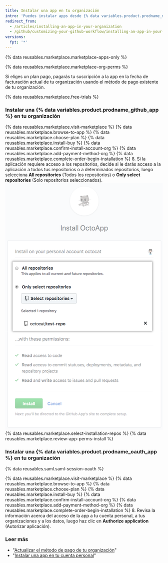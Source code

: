 ```yaml
---
title: Instalar una app en tu organización
intro: 'Puedes instalar apps desde {% data variables.product.prodname_marketplace %} para utilizar en tu organización.'
redirect_from:
  - /articles/installing-an-app-in-your-organization
  - /github/customizing-your-github-workflow/installing-an-app-in-your-organization
versions:
  fpt: '*'
---
```

{% data reusables.marketplace.marketplace-apps-only %}

{% data reusables.marketplace.marketplace-org-perms %}

Si eliges un plan pago, pagarás tu suscripción a la app en la fecha de facturación actual de tu organización usando el método de pago existente de tu organización.

{% data reusables.marketplace.free-trials %}

### Instalar una {% data variables.product.prodname_github_app %} en tu organización

{% data reusables.marketplace.visit-marketplace %}
{% data reusables.marketplace.browse-to-app %}
{% data reusables.marketplace.choose-plan %}
{% data reusables.marketplace.install-buy %}
{% data reusables.marketplace.confirm-install-account-org %}
{% data reusables.marketplace.add-payment-method-org %}
{% data reusables.marketplace.complete-order-begin-installation %}
8. Si la aplicación requiere acceso a los repositorios, decide si le darás acceso a la aplicación a todos tus repositorios o a determinados repositorios, luego selecciona **All repositories** (Todos los repositorios) o **Only select repositories** (Solo repositorios seleccionados). ![Botones de radio con opciones para instalar una aplicación en todos tus repositorios o en determinados repositorios](/assets/images/help/marketplace/marketplace-choose-repo-install-option.png)
{% data reusables.marketplace.select-installation-repos %}
{% data reusables.marketplace.review-app-perms-install %}

### Instalar una {% data variables.product.prodname_oauth_app %} en tu organización

{% data reusables.saml.saml-session-oauth %}

{% data reusables.marketplace.visit-marketplace %}
{% data reusables.marketplace.browse-to-app %}
{% data reusables.marketplace.choose-plan %}
{% data reusables.marketplace.install-buy %}
{% data reusables.marketplace.confirm-install-account-org %}
{% data reusables.marketplace.add-payment-method-org %}
{% data reusables.marketplace.complete-order-begin-installation %}
8. Revisa la información acerca del acceso de la app a tu cuenta personal, a tus organizaciones y a los datos, luego haz clic en **Authorize application** (Autorizar aplicación).

### Leer más

- "[Actualizar el método de pago de tu organización](/articles/updating-your-organization-s-payment-method)"
- "[Instalar una app en tu cuenta personal](/articles/installing-an-app-in-your-personal-account)"
